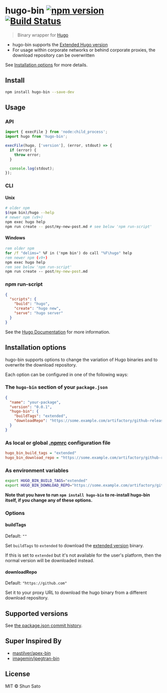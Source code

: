 # hugo-bin [![npm version](https://img.shields.io/npm/v/hugo-bin.svg)](https://www.npmjs.com/package/hugo-bin) [![Build Status](https://img.shields.io/github/actions/workflow/status/fenneclab/hugo-bin/ci.yml?branch=main&label=CI&logo=github)](https://github.com/fenneclab/hugo-bin/actions?query=workflow%3ACI+branch%3Amain)

> Binary wrapper for [Hugo](https://gohugo.io/)

- hugo-bin supports the [Extended Hugo version](https://github.com/gohugoio/hugo/releases/tag/v0.43)
- For usage within corporate networks or behind corporate proxies, the download repository can be overwritten

See [Installation options](#installation-options) for more details.

## Install

```sh
npm install hugo-bin --save-dev
```

## Usage

### API

```js
import { execFile } from 'node:child_process';
import hugo from 'hugo-bin';

execFile(hugo, ['version'], (error, stdout) => {
  if (error) {
    throw error;
  }

  console.log(stdout);
});
```

### CLI

#### Unix

```sh
# older npm
$(npm bin)/hugo --help
# newer npm (v9+)
npm exec hugo help
npm run create -- post/my-new-post.md # see below 'npm run-script'
```

#### Windows

```bat
rem older npm
for /f "delims=" %F in ('npm bin') do call "%F\hugo" help
rem newer npm (v9+)
npm exec hugo help
rem see below 'npm run-script'
npm run create -- post/my-new-post.md
```

### npm run-script

```json
{
  "scripts": {
    "build": "hugo",
    "create": "hugo new",
    "serve": "hugo server"
  }
}
```

See the [Hugo Documentation](https://gohugo.io/) for more information.

## Installation options

hugo-bin supports options to change the variation of Hugo binaries and to overwrite the download repository.

Each option can be configured in one of the following ways:

### The `hugo-bin` section of your `package.json`

```json
{
  "name": "your-package",
  "version": "0.0.1",
  "hugo-bin": {
    "buildTags": "extended",
    "downloadRepo": "https://some.example.com/artifactory/github-releases"
  }
}
```

### As local or global [.npmrc](https://docs.npmjs.com/files/npmrc) configuration file

```ini
hugo_bin_build_tags = "extended"
hugo_bin_download_repo = "https://some.example.com/artifactory/github-releases"
```

### As environment variables

```sh
export HUGO_BIN_BUILD_TAGS="extended"
export HUGO_BIN_DOWNLOAD_REPO="https://some.example.com/artifactory/github-releases"
```

**Note that you have to run `npm install hugo-bin` to re-install hugo-bin itself, if you change any of these options.**

### Options

#### buildTags

Default: `""`

Set `buildTags` to `extended` to download the [extended version](https://github.com/gohugoio/hugo/releases/tag/v0.43) binary.

If this is set to `extended` but it's not available for the user's platform, then the normal version will be downloaded instead.

#### downloadRepo

Default: `"https://github.com"`

Set it to your proxy URL to download the hugo binary from a different download repository.

## Supported versions

See [the package.json commit history](https://github.com/fenneclab/hugo-bin/commits/main/package.json).

## Super Inspired By

- [mastilver/apex-bin](https://github.com/mastilver/apex-bin)
- [imagemin/jpegtran-bin](https://github.com/imagemin/jpegtran-bin)

## License

MIT © Shun Sato
